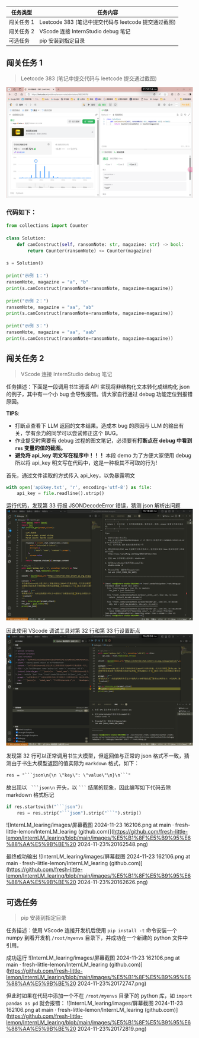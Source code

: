 
| 任务类型   | 任务内容                                 |
| ------ | ------------------------------------ |
| 闯关任务 1 | Leetcode 383 (笔记中提交代码与 leetcode 提交通过截图) |
| 闯关任务 2 | VScode 连接 InternStudio debug 笔记      |
| 可选任务   | pip 安装到指定目录                          |

## 闯关任务 1

> Leetcode 383 (笔记中提交代码与 leetcode 提交通过截图)

![InternLM_learing/images/屏幕截图 2024-11-21 215923.png at main · fresh-little-lemon/InternLM_learing (github.com)](https://github.com/fresh-little-lemon/InternLM_learing/blob/main/images/%E5%B1%8F%E5%B9%95%E6%88%AA%E5%9B%BE%202024-11-21%20215923.png)

### 代码如下：
``` python
from collections import Counter

class Solution:
    def canConstruct(self, ransomNote: str, magazine: str) -> bool:
        return Counter(ransomNote) <= Counter(magazine)

s = Solution()

print("示例 1：")
ransomNote, magazine = "a", "b"
print(s.canConstruct(ransomNote=ransomNote, magazine=magazine))

print("示例 2：")
ransomNote, magazine = "aa", "ab"
print(s.canConstruct(ransomNote=ransomNote, magazine=magazine))

print("示例 3：")
ransomNote, magazine = "aa", "aab"
print(s.canConstruct(ransomNote=ransomNote, magazine=magazine))
```

## 闯关任务 2

> VScode 连接 InternStudio debug 笔记

任务描述：下面是一段调用书生浦语 API 实现将非结构化文本转化成结构化 json 的例子，其中有一个小 bug 会导致报错。请大家自行通过 debug 功能定位到报错原因。

**TIPS**:
- 打断点查看下 LLM 返回的文本结果。造成本 bug 的原因与 LLM 的输出有关，学有余力的同学可以尝试修正这个 BUG。
- 作业提交时需要有 debug 过程的图文笔记，必须要有**打断点在 debug 中看到 `res` 变量的值的截图。**
- **避免将 api_key 明文写在程序中！！！** 本段 demo 为了方便大家使用 debug 所以将 api_key 明文写在代码中，这是一种极其不可取的行为!


首先，通过文件读取的方式传入 api_key，以免暴露明文
``` python
with open('apikey.txt', 'r', encoding='utf-8') as file:
    api_key = file.readline().strip()
```

运行代码，发现第 33 行报 JSONDecodeError 错误，猜测 json 解析出问题
![InternLM_learing/images/屏幕截图 2024-11-23 161845.png at main · fresh-little-lemon/InternLM_learing (github.com)](https://github.com/fresh-little-lemon/InternLM_learing/blob/main/images/%E5%B1%8F%E5%B9%95%E6%88%AA%E5%9B%BE%202024-11-23%20161845.png)

因此使用 VScode 调试工具对第 32 行和第 33 行设置断点
![InternLM_learing/images/屏幕截图 2024-11-23 162106.png at main · fresh-little-lemon/InternLM_learing (github.com)](https://github.com/fresh-little-lemon/InternLM_learing/blob/main/images/%E5%B1%8F%E5%B9%95%E6%88%AA%E5%9B%BE%202024-11-23%20162106.png)

发现第 32 行可以正常调用书生大模型，但返回值与正常的 json 格式不一致，猜测由于书生大模型返回的值实际为 `markdown` 格式，如下：
``` markdown
res = "```json\n{\n \"key\": \"value\"\n}\n```"
```

故出现以 ` ```json\n` 开头，以 ` ``` ` 结尾的现象，因此编写如下代码去除 markdown 格式标记
```python
if res.startswith("```json"):
    res = res.strip("```json").strip("```").strip()
```
![InternLM_learing/images/屏幕截图 2024-11-23 162106.png at main · fresh-little-lemon/InternLM_learing (github.com)](https://github.com/fresh-little-lemon/InternLM_learing/blob/main/images/%E5%B1%8F%E5%B9%95%E6%88%AA%E5%9B%BE%20 2024-11-23%20162548.png)

最终成功输出
![InternLM_learing/images/屏幕截图 2024-11-23 162106.png at main · fresh-little-lemon/InternLM_learing (github.com)](https://github.com/fresh-little-lemon/InternLM_learing/blob/main/images/%E5%B1%8F%E5%B9%95%E6%88%AA%E5%9B%BE%20 2024-11-23%20162626.png)


## 可选任务 

> pip 安装到指定目录

任务描述：使用 VScode 连接开发机后使用 `pip install -t` 命令安装一个 numpy 到看开发机 `/root/myenvs` 目录下，并成功在一个新建的 python 文件中引用。

成功运行
![InternLM_learing/images/屏幕截图 2024-11-23 162106.png at main · fresh-little-lemon/InternLM_learing (github.com)](https://github.com/fresh-little-lemon/InternLM_learing/blob/main/images/%E5%B1%8F%E5%B9%95%E6%88%AA%E5%9B%BE%20 2024-11-23%20172747.png)

但此时如果在代码中添加一个不在 `/root/myenvs` 目录下的 python 库，如 `import pandas as pd` 就会报错：
![InternLM_learing/images/屏幕截图 2024-11-23 162106.png at main · fresh-little-lemon/InternLM_learing (github.com)](https://github.com/fresh-little-lemon/InternLM_learing/blob/main/images/%E5%B1%8F%E5%B9%95%E6%88%AA%E5%9B%BE%20 2024-11-23%20172819.png)
